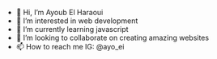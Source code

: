 - 👋 Hi, I’m Ayoub El Haraoui
- 👀 I’m interested in web development
- 🌱 I’m currently learning javascript
- 💞️ I’m looking to collaborate on creating amazing websites
- 📫 How to reach me IG: @ayo_ei

<!---
ayoei/ayoei is a ✨ special ✨ repository because its `README.md` (this file) appears on your GitHub profile.
You can click the Preview link to take a look at your changes.
--->
